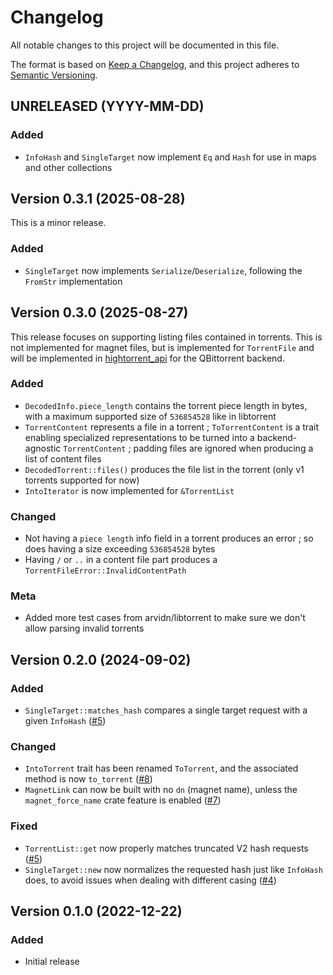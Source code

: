 # Changelog

All notable changes to this project will be documented in this file.

The format is based on [Keep a Changelog](https://keepachangelog.com/en/1.1.0/),
and this project adheres to [Semantic Versioning](https://semver.org/spec/v2.0.0.html).

## UNRELEASED (YYYY-MM-DD)

### Added

- `InfoHash` and `SingleTarget` now implement `Eq` and `Hash` for use in maps and other collections

## Version 0.3.1 (2025-08-28)

This is a minor release.

### Added

- `SingleTarget` now implements `Serialize`/`Deserialize`, following the `FromStr` implementation

## Version 0.3.0 (2025-08-27)

This release focuses on supporting listing files contained in torrents. This is not implemented for magnet files, but is implemented for `TorrentFile` and will be implemented in [hightorrent_api](https://github.com/angrynode/hightorrent_api) for the QBittorrent backend.

### Added

- `DecodedInfo.piece_length` contains the torrent piece length in bytes, with a maximum supported size of `536854528` like in libtorrent
- `TorrentContent` represents a file in a torrent ; `ToTorrentContent` is a trait enabling specialized representations to be turned into a backend-agnostic `TorrentContent` ; padding files are ignored when producing a list of content files
- `DecodedTorrent::files()` produces the file list in the torrent (only v1 torrents supported for now)
- `IntoIterator` is now implemented for `&TorrentList`

### Changed

- Not having a `piece length` info field in a torrent produces an error ; so does having a size exceeding `536854528` bytes
- Having `/` or `..` in a content file part produces a `TorrentFileError::InvalidContentPath`

### Meta

- Added more test cases from arvidn/libtorrent to make sure we don't allow parsing invalid torrents

## Version 0.2.0 (2024-09-02)

### Added

- `SingleTarget::matches_hash` compares a single target request with a given `InfoHash` ([#5](https://github.com/angrynode/hightorrent/pull/5))

### Changed

- `IntoTorrent` trait has been renamed `ToTorrent`, and the associated method is now `to_torrent` ([#8](https://github.com/angrynode/hightorrent/pull/8))
- `MagnetLink` can now be built with no `dn` (magnet name), unless the `magnet_force_name` crate feature is enabled ([#7](https://github.com/angrynode/hightorrent/pull/7))

### Fixed

- `TorrentList::get` now properly matches truncated V2 hash requests ([#5](https://github.com/angrynode/hightorrent/pull/5))
- `SingleTarget::new` now normalizes the requested hash just like `InfoHash` does, to avoid issues when
  dealing with different casing ([#4](https://github.com/angrynode/hightorrent/pull/4))

## Version 0.1.0 (2022-12-22)

### Added

- Initial release
